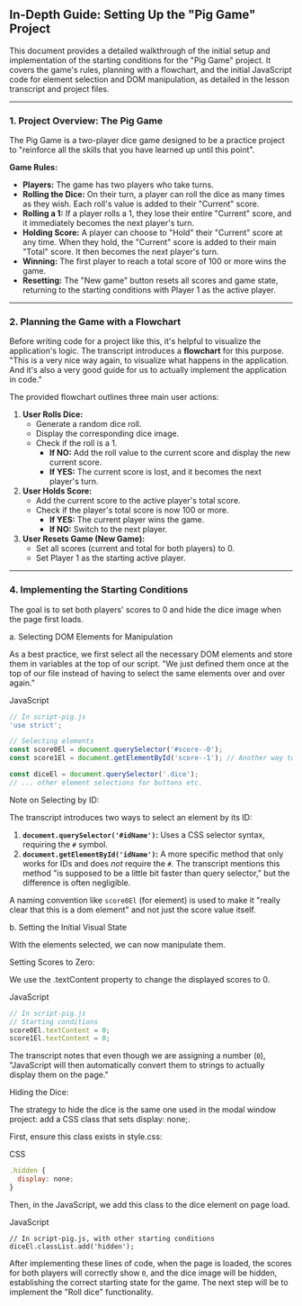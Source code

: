 ## In-Depth Guide: Setting Up the "Pig Game" Project

This document provides a detailed walkthrough of the initial setup and implementation of the starting conditions for the "Pig Game" project. It covers the game's rules, planning with a flowchart, and the initial JavaScript code for element selection and DOM manipulation, as detailed in the lesson transcript and project files.

---

### 1. Project Overview: The Pig Game

The Pig Game is a two-player dice game designed to be a practice project to "reinforce all the skills that you have learned up until this point".

**Game Rules:**

- **Players:** The game has two players who take turns.
- **Rolling the Dice:** On their turn, a player can roll the dice as many times as they wish. Each roll's value is added to their "Current" score.
- **Rolling a 1:** If a player rolls a 1, they lose their entire "Current" score, and it immediately becomes the next player's turn.
- **Holding Score:** A player can choose to "Hold" their "Current" score at any time. When they hold, the "Current" score is added to their main "Total" score. It then becomes the next player's turn.
- **Winning:** The first player to reach a total score of 100 or more wins the game.
- **Resetting:** The "New game" button resets all scores and game state, returning to the starting conditions with Player 1 as the active player.

---

### 2. Planning the Game with a Flowchart

Before writing code for a project like this, it's helpful to visualize the application's logic. The transcript introduces a **flowchart** for this purpose. "This is a very nice way again, to visualize what happens in the application. And it's also a very good guide for us to actually implement the application in code."

The provided flowchart outlines three main user actions:

1. **User Rolls Dice:**
    - Generate a random dice roll.
    - Display the corresponding dice image.
    - Check if the roll is a 1.
        - **If NO:** Add the roll value to the current score and display the new current score.
        - **If YES:** The current score is lost, and it becomes the next player's turn.
2. **User Holds Score:**
    - Add the current score to the active player's total score.
    - Check if the player's total score is now 100 or more.
        - **If YES:** The current player wins the game.
        - **If NO:** Switch to the next player.
3. **User Resets Game (New Game):**
    - Set all scores (current and total for both players) to 0.
    - Set Player 1 as the starting active player.




---

### 4. Implementing the Starting Conditions

The goal is to set both players' scores to 0 and hide the dice image when the page first loads.

a. Selecting DOM Elements for Manipulation

As a best practice, we first select all the necessary DOM elements and store them in variables at the top of our script. "We just defined them once at the top of our file instead of having to select the same elements over and over again."

JavaScript

```JavaScript
// In script-pig.js
'use strict';

// Selecting elements
const score0El = document.querySelector('#score--0');
const score1El = document.getElementById('score--1'); // Another way to select by ID

const diceEl = document.querySelector('.dice');
// ... other element selections for buttons etc.
```

Note on Selecting by ID:

The transcript introduces two ways to select an element by its ID:

1. **`document.querySelector('#idName')`:** Uses a CSS selector syntax, requiring the `#` symbol.
2. **`document.getElementById('idName')`:** A more specific method that only works for IDs and does _not_ require the `#`. The transcript mentions this method "is supposed to be a little bit faster than query selector," but the difference is often negligible.

A naming convention like `score0El` (for element) is used to make it "really clear that this is a dom element" and not just the score value itself.

b. Setting the Initial Visual State

With the elements selected, we can now manipulate them.

Setting Scores to Zero:

We use the .textContent property to change the displayed scores to 0.

JavaScript

```JavaScript
// In script-pig.js
// Starting conditions
score0El.textContent = 0;
score1El.textContent = 0;
```

The transcript notes that even though we are assigning a number (`0`), "JavaScript will then automatically convert them to strings to actually display them on the page."

Hiding the Dice:

The strategy to hide the dice is the same one used in the modal window project: add a CSS class that sets display: none;.

First, ensure this class exists in style.css:

CSS

```JavaScript
.hidden {
  display: none;
}
```

Then, in the JavaScript, we add this class to the dice element on page load.

JavaScript

```
// In script-pig.js, with other starting conditions
diceEl.classList.add('hidden');
```

After implementing these lines of code, when the page is loaded, the scores for both players will correctly show `0`, and the dice image will be hidden, establishing the correct starting state for the game. The next step will be to implement the "Roll dice" functionality.